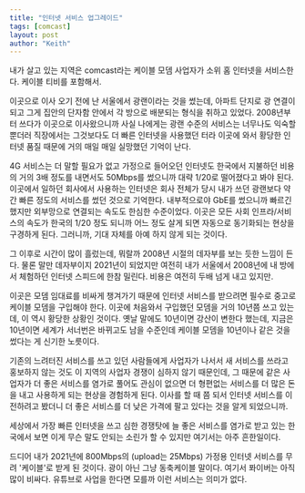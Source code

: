 ```yaml
---
title: "인터넷 서비스 업그레이드"
tags: [comcast]
layout: post
author: "Keith"
---
```


내가 살고 있는 지역은 comcast라는 케이블 모뎀 사업자가 소위 홈 인터넷을 서비스한다. 케이블 티비를 포함해서.

이곳으로 이사 오기 전에 난 서울에서 광랜이라는 것을 썼는데, 아파트 단지로 광 연결이 되고 그게 집안의 단자함 안에서 각 방으로 배분되는 형식을 취하고 있었다. 2008년부터 쓰다가 이곳으로 이사왔으니까 사실 나에게는 광랜 수준의 서비스는 너무나도 익숙할 뿐더러 직장에서는 그것보다도 더 빠른 인터넷을 사용했던 터라 이곳에 와서 황당한 인터넷 품질 때문에 거의 매일 매일 실망했던 기억이 난다.

4G 서비스는 더 말할 필요가 없고 가정으로 들어오던 인터넷도 한국에서 지불하던 비용의 거의 3배 정도를 내면서도 50Mbps를 썼으니까 대략 1/20로 떨어졌다고 봐야 된다. 이곳에서 일하던 회사에서 사용하는 인터넷은 회사 전체가 당시 내가 쓰던 광랜보다 약간 빠른 정도의 서비스를 썼던 것으로 기억한다. 내부적으로야 GbE를 썼으니까 빠르긴 했지만 외부망으로 연결되는 속도도 한심한 수준이었다. 이곳은 모든 사회 인프라/서비스의 속도가 한국의 1/20 정도 되니까 어느 정도 살게 되면 자동으로 동기화되는 현상을 구경하게 된다. 그러니까, 기대 자체를 아예 하지 않게 되는 것이다. 

그 이후로 시간이 많이 흘렀는데, 뭐랄까 2008년 시절의 데자부를 보는 듯한 느낌이 든다. 물론 말만 데자부이지 2021년이 되었지만 여전히 내가 서울에서 2008년에 내 방에서 체험하던 인터넷 스피드에 한참 밀린다. 비용은 여전히 두배 넘게 내고 있지만.

이곳은 모뎀 임대료를 비싸게 챙겨가기 때문에 인터넷 서비스를 받으려면 필수로 중고로 케이블 모뎀을 구입해야 한다. 이곳에 처음와서 구입했던 모뎀을 거의 10년쯤 쓰고 있는데, 이 역시 황당한 상황인 것이다. 옛날 말에도 10년이면 강산이 변한다 했는데, 지금은 10년이면 세계가 서너번은 바뀌고도 남을 수준인데 케이블 모뎀을 10년이나 같은 것을 썼다는 게 신기한 노릇이다. 

기존의 느려터진 서비스를 쓰고 있던 사람들에게 사업자가 나서서 새 서비스를 쓰라고 홍보하지 않는 것도 이 지역의 사업자 경쟁이 심하지 않기 때문인데, 그 때문에 같은 사업자가 더 좋은 서비스를 염가로 풀어도 관심이 없으면 더 형편없는 서비스를 더 많은 돈을 내고 사용하게 되는 현상을 경험하게 된다. 이사를 할 때 쯤 되서 인터넷 서비스를 이전하려고 봤더니 더 좋은 서비스를 더 낮은 가격에 팔고 있다는 것을 알게 되었으니까.

세상에서 가장 빠른 인터넷을 쓰고 심한 경쟁탓에 늘 좋은 서비스를 염가로 받고 있는 한국에서 보면 이게 무슨 말도 안되는 소린가 할 수 있지만 여기서는 아주 흔한일이다. 

드디어 내가 2021년에 800Mbps의 (upload는 25Mbps) 가정용 인터넷 서비스를 무려 '케이블'로 받게 된 것이다. 광이 아닌 그냥 동축케이블 말이다. 여기서 퐈이버는 아직 많이 비싸다. 유튜브로 사업을 한다면 모를까 이런 서비스는 의미가 없다.